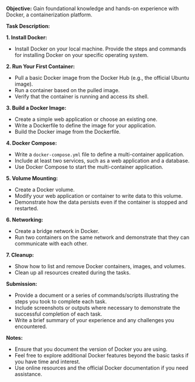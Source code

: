 **Objective:** Gain foundational knowledge and hands-on experience with Docker, a containerization platform.

**Task Description:**

**1. Install Docker:**
   - Install Docker on your local machine. Provide the steps and commands for installing Docker on your specific operating system.

**2. Run Your First Container:**
   - Pull a basic Docker image from the Docker Hub (e.g., the official Ubuntu image).
   - Run a container based on the pulled image.
   - Verify that the container is running and access its shell.

**3. Build a Docker Image:**
   - Create a simple web application or choose an existing one.
   - Write a Dockerfile to define the image for your application.
   - Build the Docker image from the Dockerfile.

**4. Docker Compose:**
   - Write a `docker-compose.yml` file to define a multi-container application.
   - Include at least two services, such as a web application and a database.
   - Use Docker Compose to start the multi-container application.

**5. Volume Mounting:**
   - Create a Docker volume.
   - Modify your web application or container to write data to this volume.
   - Demonstrate how the data persists even if the container is stopped and restarted.

**6. Networking:**
   - Create a bridge network in Docker.
   - Run two containers on the same network and demonstrate that they can communicate with each other.

**7. Cleanup:**
   - Show how to list and remove Docker containers, images, and volumes.
   - Clean up all resources created during the tasks.

**Submission:**
   - Provide a document or a series of commands/scripts illustrating the steps you took to complete each task.
   - Include screenshots or outputs where necessary to demonstrate the successful completion of each task.
   - Write a brief summary of your experience and any challenges you encountered.

**Notes:**
   - Ensure that you document the version of Docker you are using.
   - Feel free to explore additional Docker features beyond the basic tasks if you have time and interest.
   - Use online resources and the official Docker documentation if you need assistance.